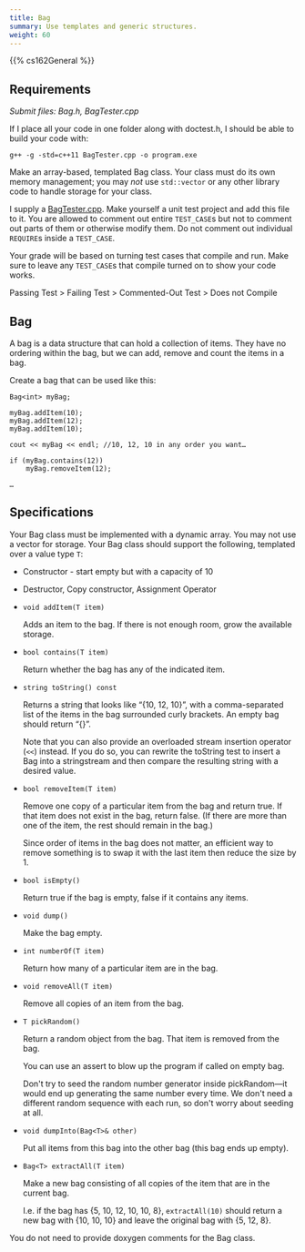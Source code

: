 ```yaml
---
title: Bag
summary: Use templates and generic structures.
weight: 60
---
```


{{% cs162General %}}

## Requirements

*Submit files: Bag.h, BagTester.cpp*

If I place all your code in one folder along with doctest.h, I should
be able to build your code with:

```
g++ -g -std=c++11 BagTester.cpp -o program.exe
```

Make an array-based, templated Bag class. Your class must do its own
memory management; you may *not* use `std::vector` or any other library
code to handle storage for your class.

I supply a [BagTester.cpp](BagTester.cpp).  Make yourself a unit test
project and add this file to it. You are allowed to comment out entire
`TEST_CASE`s but not to comment out parts of them or otherwise modify
them. Do not comment out individual `REQUIRE`s inside a `TEST_CASE`.

Your grade will be based on turning test cases that compile and run.
Make sure to leave any `TEST_CASE`s that compile turned on to show your
code works.

Passing Test \> Failing Test \> Commented-Out Test \> Does not Compile

## Bag

A bag is a data structure that can hold a collection of items. They have
no ordering within the bag, but we can add, remove and count the items
in a bag.

Create a bag that can be used like this:  

```
Bag<int> myBag;

myBag.addItem(10);
myBag.addItem(12);
myBag.addItem(10);

cout << myBag << endl; //10, 12, 10 in any order you want…

if (myBag.contains(12))
    myBag.removeItem(12);

…
```

## Specifications

Your Bag class must be implemented with a dynamic array. You may not
use a vector for storage. Your Bag class should support the following,
templated over a value type `T`:

- Constructor - start empty but with a capacity of 10

- Destructor, Copy constructor, Assignment Operator

- `void addItem(T item)`

  Adds an item to the bag. If there is not enough room, grow the
  available storage.

- `bool contains(T item)`

  Return whether the bag has any of the indicated item.

- `string toString() const`

  Returns a string that looks like “{10, 12, 10}”, with a
  comma-separated list of the items in the bag surrounded curly
  brackets. An empty bag should return “{}”.

  Note that you can also provide an overloaded stream insertion operator
  (`<<`) instead. If you do so, you can rewrite the toString test to
  insert a Bag into a stringstream and then compare the resulting string
  with a desired value.

- `bool removeItem(T item)`

  Remove one copy of a particular item from the bag and return true. If
  that item does not exist in the bag, return false. (If there are more
  than one of the item, the rest should remain in the bag.)

  Since order of items in the bag does not matter, an efficient way to
  remove something is to swap it with the last item then reduce the size
  by 1.

- `bool isEmpty()`

  Return true if the bag is empty, false if it contains any items.

- `void dump()`

  Make the bag empty.

- `int numberOf(T item)`

  Return how many of a particular item are in the bag.

- `void removeAll(T item)`

  Remove all copies of an item from the bag.

- `T pickRandom()`

  Return a random object from the bag. That item is removed from the bag.
  
  You can use an assert to blow up the program if called on empty bag.

  Don't try to seed the random number generator inside pickRandom—it
  would end up generating the same number every time. We don't need a
  different random sequence with each run, so don't worry about seeding
  at all.

- `void dumpInto(Bag<T>& other)`

  Put all items from this bag into the other bag (this bag ends up empty).

- `Bag<T> extractAll(T item)`

  Make a new bag consisting of all copies of the item that are in the
  current bag.

  I.e. if the bag has {5, 10, 12, 10, 10, 8}, `extractAll(10)` should
  return a new bag with {10, 10, 10} and leave the original bag with {5,
  12, 8}.

You do not need to provide doxygen comments for the Bag class.
